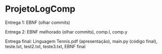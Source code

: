 # ProjetoLogComp

Entrega 1: EBNF (olhar commits)

Entrega 2: EBNF melhorado (olhar commits), comp.l, comp.y

Entrega final: Linguagem Tennis.pdf (apresentação), main.py (código final), teste.txt, test2.txt, teste3.txt, EBNF final

